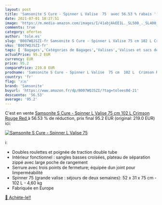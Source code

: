 ```yaml
---
layout: post
title: 'Samsonite S Cure - Spinner L Valise  75  avec 56.53 % rabais '
date: 2021-07-01 18:27:51
image: 'https://m.media-amazon.com/images/I/41abjAkEE1L._SL500_._SL400_.jpg'
comments: true
category: ofertas
author: 'tole.es'
slug: 'B007WQJSZI-fr Samsonite S Cure - Spinner L Valise 75 cm 102 L Crimson...'
sku: 'B007WQJSZI-fr'
tags: [ 'Bagages','Catégories de Bagages','Valises','Valises et sacs de voyage','samsonite', ]
actualPrice: 95.2 EUR
currency: EUR
price: 95.2
comparePrice: 219.0 EUR
prodname: 'Samsonite S Cure - Spinner L Valise  75 cm  102 L  Crimson Rouge  Red '
country: 'fr'
flag: '🇫🇷'
brand: 'Samsonite'
buyurl: 'https://www.amazon.fr/dp/B007WQJSZI/?tag=tolees0d-21'
descuento: '56.53'
average: '95.2'
---
```


C'est en vente [Samsonite S Cure - Spinner L Valise  75 cm  102 L  Crimson Rouge  Red ](https://www.amazon.fr/dp/B007WQJSZI/?tag=tolees0d-21)  à  56.53 % de réduction, prix final  95.2 EUR (original: 219.0 EUR) ici:

[![Samsonite S Cure - Spinner L Valise  75 ](https://m.media-amazon.com/images/I/41abjAkEE1L._SL500_._SL400_.jpg)](https://www.amazon.fr/dp/B007WQJSZI/?tag=tolees0d-21)

ℹ️:

- Doubles roulettes et poignée de traction double tube
- Intérieur fonctionnel : sangles basses croisées, plateau de séparation zippé avec large poche de rangement
- Serrure avec trois points de fermeture; équipée dun joint pour limperméabilité
- Spinner 75 (grande valise : séjours de deux semaines): 52 x 31 x 75 cm - 102 L - 4,60 kg
- Fabriquée en Europe

[🛒 Achète-le!!](https://www.amazon.fr/dp/B007WQJSZI/?tag=tolees0d-21)
